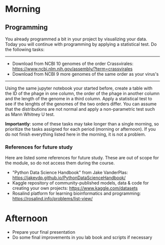 # Morning

## Programming

You already programmed a bit in your project by visualizing your data. Today you will continue with programming by applying a statistical test. Do the following tasks:  

------

- Download from NCBI 10 genomes of the order Crassvirales: https://www.ncbi.nlm.nih.gov/assembly/?term=crassvirales
- Download from NCBI 9 more genomes of the same order as your virus's

-------

Using the same jupyter notebook your started before, create a table with the ID of the phage in one column, the order of the phage in another column and the length of the genome in a third column. Apply a statistical test to see if the lenghts of the genomes of the two orders differ. You can assume that the distributions are not normal and apply a non-parametric test such as Mann Whitney U test.   

**Importantly**: some of these tasks may take longer than a single morning, so prioritize the tasks assigned for each period (morning or afternoon). If you do not finish everything listed here in the morning, it is not a problem.  

### References for future study

Here are listed some references for future study. These are out of scope for the module, so do not access them during the course.  

- "Python Data Science Handbook" from Jake VanderPlas: https://jakevdp.github.io/PythonDataScienceHandbook/
- Kaggle repository of community-published models, data & code for creating your own projects:  https://www.kaggle.com/datasets
- Rosalind platform for learning bioinformatics and programming: https://rosalind.info/problems/list-view/

# Afternoon

- Prepare your final presentation
- Do some final improvements in you lab book and scripts if necessary

